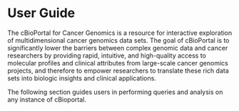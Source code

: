 # User Guide

The cBioPortal for Cancer Genomics is a resource for interactive exploration of multidimensional cancer genomics data sets. The goal of cBioPortal is to significantly lower the barriers between complex genomic data and cancer researchers by providing rapid, intuitive, and high-quality access to molecular profiles and clinical attributes from large-scale cancer genomics projects, and therefore to empower researchers to translate these rich data sets into biologic insights and clinical applications.

The following section guides users in performing queries and analysis on any instance of cBioportal.
